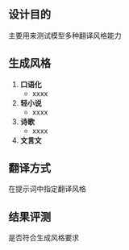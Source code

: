## 设计目的

主要用来测试模型多种翻译风格能力


## 生成风格
1. **口语化**  
   - xxxx
2. **轻小说**  
   - xxxx
3. **诗歌**  
   - xxxx
4. **文言文**  


## 翻译方式
在提示词中指定翻译风格



## 结果评测

是否符合生成风格要求